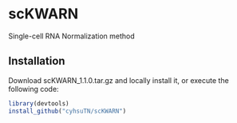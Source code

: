 # scKWARN
Single-cell RNA Normalization method
## Installation
Download scKWARN_1.1.0.tar.gz and locally install it, or execute the following code:
``` r
library(devtools)
install_github("cyhsuTN/scKWARN")
```
